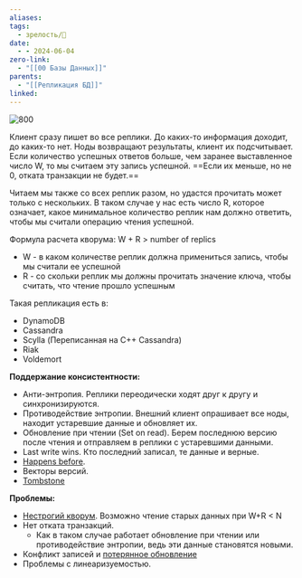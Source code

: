```yaml
---
aliases: 
tags:
  - зрелость/🌱
date:
  - - 2024-06-04
zero-link:
  - "[[00 Базы Данных]]"
parents:
  - "[[Репликация БД]]"
linked:
---
```

![800](Pasted%20image%2020240226135429.png)

Клиент сразу пишет во все реплики. До каких-то информация доходит, до каких-то нет. Ноды возвращают результаты, клиент их подсчитывает. Если количество успешных ответов больше, чем заранее выставленное число W, то мы считаем эту запись успешной. ==Если их меньше, но не 0, отката транзакции не будет.==

Читаем мы также со всех реплик разом, но удастся прочитать может только с нескольких. В таком случае у нас есть число R, которое означает, какое минимальное количество реплик нам должно ответить, чтобы мы считали операцию чтения успешной.

Формула расчета кворума: W + R > number of replics
- W - в каком количестве реплик должна примениться запись, чтобы мы считали ее успешной
- R - со скольки реплик мы должны прочитать значение ключа, чтобы считать, что чтение прошло успешным

Такая репликация есть в:
- DynamoDB
- Cassandra
- Scylla (Переписанная на C++ Cassandra)
- Riak
- Voldemort

**Поддержание консистентности:**
- Анти-энтропия. Реплики переодически ходят друг к другу и синхронизируются.
- Противодействие энтропии. Внешний клиент опрашивает все ноды, находит устаревшие данные и обновляет их.
- Обновление при чтении (Set on read). Берем последнюю версию после чтения и отправляем в реплики с устаревшими данными.
- Last write wins. Кто последний записал, те данные и верные.
- [Happens before](Happens%20before.md).
- Векторы версий.
- [Tombstone](Tombstone.md)

**Проблемы:**
- [Нестрогий кворум](Нестрогий%20кворум.md). Возможно чтение старых данных при W+R < N
- Нет отката транзакций.
	- Как в таком случае работает обновление при чтении или противодействие энтропии, ведь эти данные становятся новыми.
- Конфликт записей и [потерянное обновление](Проблемы%20при%20параллельном%20выполнении%20нескольких%20транзакций.md)
- Проблемы с линеаризуемостью.